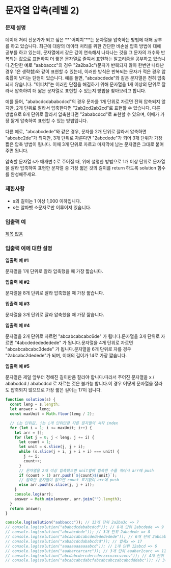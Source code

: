 # 문자열 압축(레벨 2)

### **문제 설명**

데이터 처리 전문가가 되고 싶은 **"어피치"**는 문자열을 압축하는 방법에 대해 공부를 하고 있습니다. 최근에 대량의 데이터 처리를 위한 간단한 비손실 압축 방법에 대해 공부를 하고 있는데, 문자열에서 같은 값이 연속해서 나타나는 것을 그 문자의 개수와 반복되는 값으로 표현하여 더 짧은 문자열로 줄여서 표현하는 알고리즘을 공부하고 있습니다.간단한 예로 "aabbaccc"의 경우 "2a2ba3c"(문자가 반복되지 않아 한번만 나타난 경우 1은 생략함)와 같이 표현할 수 있는데, 이러한 방식은 반복되는 문자가 적은 경우 압축률이 낮다는 단점이 있습니다. 예를 들면, "abcabcdede"와 같은 문자열은 전혀 압축되지 않습니다. "어피치"는 이러한 단점을 해결하기 위해 문자열을 1개 이상의 단위로 잘라서 압축하여 더 짧은 문자열로 표현할 수 있는지 방법을 찾아보려고 합니다.

예를 들어, "ababcdcdababcdcd"의 경우 문자를 1개 단위로 자르면 전혀 압축되지 않지만, 2개 단위로 잘라서 압축한다면 "2ab2cd2ab2cd"로 표현할 수 있습니다. 다른 방법으로 8개 단위로 잘라서 압축한다면 "2ababcdcd"로 표현할 수 있으며, 이때가 가장 짧게 압축하여 표현할 수 있는 방법입니다.

다른 예로, "abcabcdede"와 같은 경우, 문자를 2개 단위로 잘라서 압축하면 "abcabc2de"가 되지만, 3개 단위로 자른다면 "2abcdede"가 되어 3개 단위가 가장 짧은 압축 방법이 됩니다. 이때 3개 단위로 자르고 마지막에 남는 문자열은 그대로 붙여주면 됩니다.

압축할 문자열 s가 매개변수로 주어질 때, 위에 설명한 방법으로 1개 이상 단위로 문자열을 잘라 압축하여 표현한 문자열 중 가장 짧은 것의 길이를 return 하도록 solution 함수를 완성해주세요.

### **제한사항**

- s의 길이는 1 이상 1,000 이하입니다.
- s는 알파벳 소문자로만 이루어져 있습니다.

### 입출력 예

[제목 없음](https://www.notion.so/0be9d70406d3406dbe028e27cad4fad2)

### **입출력 예에 대한 설명**

**입출력 예 #1**

문자열을 1개 단위로 잘라 압축했을 때 가장 짧습니다.

**입출력 예 #2**

문자열을 8개 단위로 잘라 압축했을 때 가장 짧습니다.

**입출력 예 #3**

문자열을 3개 단위로 잘라 압축했을 때 가장 짧습니다.

**입출력 예 #4**

문자열을 2개 단위로 자르면 "abcabcabcabc6de" 가 됩니다.문자열을 3개 단위로 자르면 "4abcdededededede" 가 됩니다.문자열을 4개 단위로 자르면 "abcabcabcabc3dede" 가 됩니다.문자열을 6개 단위로 자를 경우 "2abcabc2dedede"가 되며, 이때의 길이가 14로 가장 짧습니다.

**입출력 예 #5**

문자열은 제일 앞부터 정해진 길이만큼 잘라야 합니다.따라서 주어진 문자열을 x / ababcdcd / ababcdcd 로 자르는 것은 불가능 합니다.이 경우 어떻게 문자열을 잘라도 압축되지 않으므로 가장 짧은 길이는 17이 됩니다.

```jsx
function solution(s) {
  const leng = s.length;
  let answer = leng;
  const maxUnit = Math.floor(leng / 2);

  // i는 단위값, j는 i개 단위만큼 자른 문자열의 시작 index
  for (let i = 1; i <= maxUnit; i++) {
    let arr = [];
    for (let j = 0; j < leng; j += i) {
      let count = 1;
      let unit = s.slice(j, j + i);
      while (s.slice(j + i, j + i + i) === unit) {
        j += i;
        count++;
      }
      // 문자열을 2개 이상 압축했으면 unit앞에 압축한 수를 적어서 arr에 push
      if (count > 1) arr.push(`${count}${unit}`);
      // 압축한 문자열이 없으면 count 표기없이 arr에 push
      else arr.push(s.slice(j, j + i));
    }
    console.log(arr);
    answer = Math.min(answer, arr.join("").length);
  }
  return answer;
}

console.log(solution("aabbaccc")); // 13개 단위 2a2ba3c => 7
// console.log(solution("ababcdcdababcdcd")); // 8개 단위 2abcdede => 9
// console.log(solution("abcabcdede")); // 3개 단위 2abcdede => 8
// console.log(solution("abcabcabcabcdededededede")); // 6개 단위 2abcabc2dedede => 14
// console.log(solution("xababcdcdababcdcd")); // 압축x => 17
// console.log(solution("aaaaaaaaaaaabcd")); // 1개 단위 12abcd => 6
// console.log(solution("aaabarcarcarc")); // 3개 단위 aaabar2carc => 11
// console.log(solution("abcdabcdercdercderzxcvzxcvzxcv")); // 4개 단위 2abcd2ercderzx2cvzxcv => 21
// console.log(solution("abcabcabcdabcfabcabcabczabcabcdddabc")); // 3개 단위 3abcdabcfa2bcabcz2abcdddabc => 27
```
